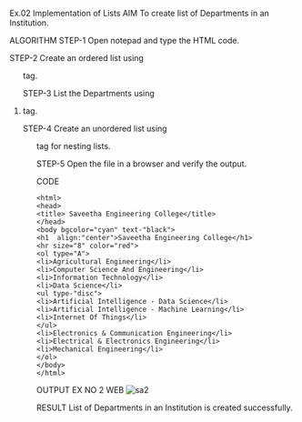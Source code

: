 Ex.02 Implementation of Lists
AIM
To create list of Departments in an Institution.

ALGORITHM
STEP-1
Open notepad and type the HTML code.

STEP-2
Create an ordered list using <ol> tag.

STEP-3
List the Departments using <li> tag.

STEP-4
Create an unordered list using <ul> tag for nesting lists.

STEP-5
Open the file in a browser and verify the output.

CODE
~~~
<html>
<head>
<title> Saveetha Engineering College</title>
</head>
<body bgcolor="cyan" text-"black">
<h1  align:"center">Saveetha Engineering College</h1>
<hr size="8" color="red">
<ol type="A">
<li>Agricultural Engineering</li>
<li>Computer Science And Engineering</li>
<li>Information Technology</li>
<li>Data Science</li>
<ul type-"disc">
<li>Artificial Intelligence - Data Science</li>
<li>Artificial Intelligence - Machine Learning</li>
<li>Internet Of Things</li>
</ul>
<li>Electronics & Communication Engineering</li>
<li>Electrical & Electronics Engineering</li>
<li>Mechanical Engineering</li>
</ol>
</body>
</html>
~~~
OUTPUT
EX NO 2 WEB
![sa2](https://user-images.githubusercontent.com/127816514/229396865-9aab14bf-f5a9-4ee6-a106-32479ec94784.png)

RESULT
List of Departments in an Institution is created successfully.
